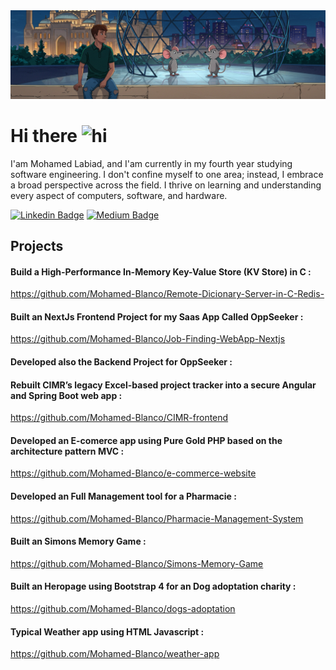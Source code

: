 <div align="center">
  <img  src="https://github.com/Mohamed-Blanco/Mohamed-Blanco/blob/master/wallpaper4.png"  />
</div>





<!-- content -->

# Hi there  <img src="https://user-images.githubusercontent.com/1303154/88677602-1635ba80-d120-11ea-84d8-d263ba5fc3c0.gif" width="24px" alt="hi">

I'am Mohamed Labiad, and I'am currently in my fourth year studying software engineering. I don't confine myself to one area; instead, I embrace a broad perspective across the field. I thrive on learning and understanding every aspect of computers, software, and hardware. 
<!-- <img src="animations/wave.gif" height="30px"> -->

[![Linkedin Badge](https://img.shields.io/badge/Linkedin-Labiad_Mohamed-81391a1a9?style=flat-square&logo=Linkedin&logoColor=white&link=https://www.linkedin.com/in/labiad-mohamed-499b3a1a7/)](https://www.linkedin.com/in/labiad-mohamed-499b3a1a7/)
[![Medium Badge](https://img.shields.io/badge/Medium-@Labiad-mouhamed?style=flat-square&labelColor=000000&logo=Medium&link=https://medium.com/@labiadmo920)](https://medium.com/@labiadmo920)

## Projects 


#### Build a High-Performance In-Memory Key-Value Store (KV Store) in C : 
https://github.com/Mohamed-Blanco/Remote-Dicionary-Server-in-C-Redis-

#### Built an NextJs Frontend Project for my Saas App Called OppSeeker : 
https://github.com/Mohamed-Blanco/Job-Finding-WebApp-Nextjs

#### Developed also the Backend Project for OppSeeker : 


#### Rebuilt CIMR’s legacy Excel-based project tracker into a secure Angular and Spring Boot web app : 
https://github.com/Mohamed-Blanco/CIMR-frontend

#### Developed an E-comerce app using Pure Gold PHP based on the architecture pattern MVC :
https://github.com/Mohamed-Blanco/e-commerce-website

#### Developed an Full Management tool for a Pharmacie : 
https://github.com/Mohamed-Blanco/Pharmacie-Management-System

#### Built an Simons Memory Game : 
https://github.com/Mohamed-Blanco/Simons-Memory-Game

#### Built an Heropage using Bootstrap 4 for an Dog adoptation charity : 
https://github.com/Mohamed-Blanco/dogs-adoptation

#### Typical Weather app using HTML Javascript : 
https://github.com/Mohamed-Blanco/weather-app

